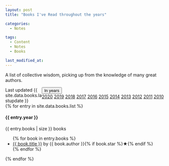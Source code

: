```yaml
---
layout: post
title: "Books I've Read throughout the years"

categories:
  - Notes

tags:
  - Content
  - Notes
  - Books

last_modified_at: 
---
```


<p class="message">
  A list of collective wisdom, picking up from the knowledge of many great authors.
</p>

<div class="dropdown" style="float:right;">
  <button class="dropbtn">In years</button>
  <div class="dropdown-content">
    <a href="#2020">2020</a>
    <a href="#2019">2019</a>
    <a href="#2018">2018</a>
    <a href="#2017">2017</a>
    <a href="#2016">2016</a>
    <a href="#2015">2015</a>
    <a href="#2014">2014</a>
    <a href="#2013">2013</a>
    <a href="#2012">2012</a>
    <a href="#2011">2011</a>
    <a href="#2010">2010</a>
  </div>
</div>

<link rel="stylesheet" href="books.scss" />

<div class="container">
  <div class="last-update">Last updated {{ site.data.books.lastupdate }}</div>
  {% for entry in site.data.books.list %}
  <div class="year-container">
    <div class="year">
      <h4>{{ entry.year }}</h4>
      <div class="number">{{ entry.books | size }} books</div>
    </div>
    <div class="books">
      <ul class="books{{ entry.year }}">
        {% for book in entry.books %}
        <li>
          <a href="{{ book.link }}" alt="_blank" rel="nofollow noopener">{{
            book.title
          }}</a>
          <span class="author">by {{ book.author }}</span
          >{% if book.star %}<span class="star">★</span>{% endif %}
        </li>
        {% endfor %}
      </ul>
    </div>
  </div>
  {% endfor %}
</div>  

